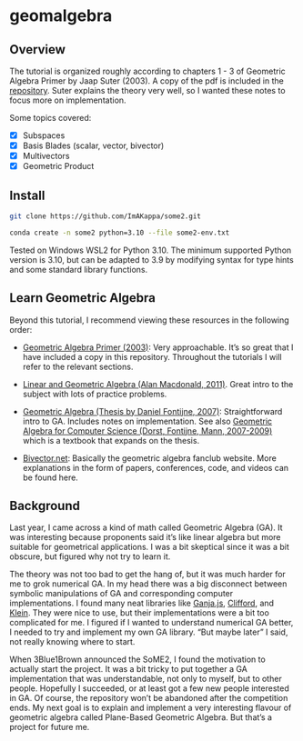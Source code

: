 geomalgebra
================

<!-- WARNING: THIS FILE WAS AUTOGENERATED! DO NOT EDIT! -->

## Overview

The tutorial is organized roughly according to chapters 1 - 3 of
Geometric Algebra Primer by Jaap Suter (2003). A copy of the pdf is
included in the [repository](https://github.com/ImAKappa/geomalgebra).
Suter explains the theory very well, so I wanted these notes to focus
more on implementation.

Some topics covered:

-   [x] Subspaces
-   [x] Basis Blades (scalar, vector, bivector)
-   [x] Multivectors
-   [x] Geometric Product

## Install

``` sh
git clone https://github.com/ImAKappa/some2.git

conda create -n some2 python=3.10 --file some2-env.txt
```

Tested on Windows WSL2 for Python 3.10. The minimum supported Python
version is 3.10, but can be adapted to 3.9 by modifying syntax for type
hints and some standard library functions.

## Learn Geometric Algebra

Beyond this tutorial, I recommend viewing these resources in the
following order:

-   [Geometric Algebra Primer
    (2003)](http://www.jaapsuter.com/geometric-algebra.pdf): Very
    approachable. It’s so great that I have included a copy in this
    repository. Throughout the tutorials I will refer to the relevant
    sections.

-   [Linear and Geometric Algebra (Alan Macdonald,
    2011)](http://www.faculty.luther.edu/~macdonal/laga/). Great intro
    to the subject with lots of practice problems.

-   [Geometric Algebra (Thesis by Daniel Fontijne,
    2007)](https://pure.uva.nl/ws/files/4375498/52687_fontijne.pdf):
    Straightforward intro to GA. Includes notes on implementation. See
    also [Geometric Algebra for Computer Science (Dorst, Fontijne, Mann,
    2007-2009)](https://geometricalgebra.org/) which is a textbook that
    expands on the thesis.

-   [Bivector.net](https://bivector.net/tools.html): Basically the
    geometric algebra fanclub website. More explanations in the form of
    papers, conferences, code, and videos can be found here.

## Background

Last year, I came across a kind of math called Geometric Algebra (GA).
It was interesting because proponents said it’s like linear algebra but
more suitable for geometrical applications. I was a bit skeptical since
it was a bit obscure, but figured why not try to learn it.

The theory was not too bad to get the hang of, but it was much harder
for me to grok numerical GA. In my head there was a big disconnect
between symbolic manipulations of GA and corresponding computer
implementations. I found many neat libraries like
[Ganja.js](https://github.com/enkimute/ganja.js),
[Clifford](https://github.com/pygae/clifford), and
[Klein](https://github.com/jeremyong/klein). They were nice to use, but
their implementations were a bit too complicated for me. I figured if I
wanted to understand numerical GA better, I needed to try and implement
my own GA library. “But maybe later” I said, not really knowing where to
start.

When 3Blue1Brown announced the SoME2, I found the motivation to actually
start the project. It was a bit tricky to put together a GA
implementation that was understandable, not only to myself, but to other
people. Hopefully I succeeded, or at least got a few new people
interested in GA. Of course, the repository won’t be abandoned after the
competition ends. My next goal is to explain and implement a very
interesting flavour of geometric algebra called Plane-Based Geometric
Algebra. But that’s a project for future me.
